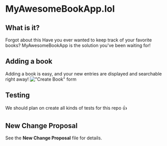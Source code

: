 # MyAwesomeBookApp.lol

## What is it?
Forgot about this
Have you ever wanted to keep track of your favorite books? MyAwesomeBookApp is the solution you've been waiting for!

## Adding a book

Adding a book is easy, and your new entries are displayed and searchable right away!
!["Create Book" form](https://cloud.githubusercontent.com/assets/4215/22151066/f3502322-dee1-11e6-9442-843bb4822b2c.png)

## Testing

We should plan on create all kinds of tests for this repo :+1:

## New Change Proposal

See the **New Change Proposal** file for details.
